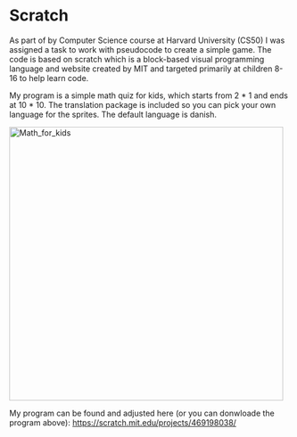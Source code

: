 # Scratch

As part of by Computer Science course at Harvard University (CS50) I was assigned a task to work with pseudocode to create a simple game. The code is based on scratch which is a block-based visual programming language and website created by MIT and targeted primarily at children 8-16 to help learn code.

My program is a simple math quiz for kids, which starts from 2 * 1 and ends at 10 * 10. The translation package is included so you can pick your own language for the sprites. The default language is danish.

<img width="491" alt="Math_for_kids" src="https://user-images.githubusercontent.com/70587797/103455852-fb7bf900-4cf0-11eb-93fb-d15644d21006.png">

My program can be found and adjusted here (or you can donwloade the program above): https://scratch.mit.edu/projects/469198038/
